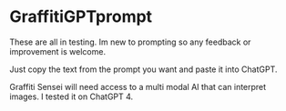 # GraffitiGPTprompt

These are all in testing. Im new to prompting so any feedback or improvement is welcome.

Just copy the text from the prompt you want and paste it into ChatGPT.

Graffiti Sensei will need access to a multi modal AI that can interpret images. I tested it on ChatGPT 4.
